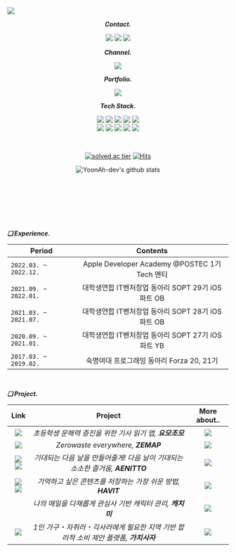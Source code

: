 <img src="https://capsule-render.vercel.app/api?type=waving&color=gradient&customColorList=0,2,3&height=200&section=header&text=YoonAh-dev&fontSize=50&animation=twinkling&fontAlign=80&fontAlignY=35" />

<div align="center"> 

_**Contact.**_<br>
 
 <a href="tlsdbsdk05250@gmail.com" target="_blank"><img src="https://img.shields.io/badge/Gmail-EA4335?style=flat-square&logo=gmail&logoColor=white"/></a>  <a href="https://www.instagram.com/yxxnaxxin/" target="_blank"><img src="https://img.shields.io/badge/Instagram-E4405F?style=flat-square&logo=instagram&logoColor=white"/></a> <a href="https://www.linkedin.com/in/yoonah-shin-957b08237/" target="_blank"><img src="https://img.shields.io/badge/Linkedin-0A66C2?style=flat-square&logo=linkedin&logoColor=white"/></a>

 
_**Channel.**_<br>
 
<a href="https://yoonah-dev.oopy.io/" target="_blank"><img src="https://img.shields.io/badge/DevBlog-000000?style=flat-square&logo=bloglovin&logoColor=white"/></a>
 
 _**Portfolio.**_<br>
 
 <a href="https://bit.ly/3pxS9vo" target="_blank"><img src="https://img.shields.io/badge/Portfolio-EA4AAA?style=flat-square&logo=github%20sponsors&logoColor=white"/></a>
 
  _**Tech Stack.**_<br>
 
 <img src="https://img.shields.io/badge/Swift-F05138?style=for-the-badge&logo=swift&logoColor=white">  <img src="https://img.shields.io/badge/Javascript-F7DF1E?style=for-the-badge&logo=javascript&logoColor=black"> <img src="https://img.shields.io/badge/Node.js-339933?style=for-the-badge&logo=node.js&logoColor=white"> <img src="https://img.shields.io/badge/C++-00599C?style=for-the-badge&logo=C%2B%2B&logoColor=white"> <img src="https://img.shields.io/badge/Unity-FFFFFF?style=for-the-badge&logo=unity&logoColor=black"> <br> <img src="https://img.shields.io/badge/Github Action-2088FF?style=for-the-badge&logo=github%20actions&logoColor=white"> <img src="https://img.shields.io/badge/Jenkins-D24939?style=for-the-badge&logo=jenkins&logoColor=white">
 <img src="https://img.shields.io/badge/Git-F05032?style=for-the-badge&logo=git&logoColor=white"> <img src="https://img.shields.io/badge/Figma-F24E1E?style=for-the-badge&logo=figma&logoColor=white"> <img src="https://img.shields.io/badge/Notion-000000?style=for-the-badge&logo=notion&logoColor=white">
 
 <br>
 
 [![solved.ac tier](http://mazassumnida.wtf/api/mini/generate_badge?boj=prism_900408)](https://solved.ac/prism_900408) [![Hits](https://hits.seeyoufarm.com/api/count/incr/badge.svg?url=https%3A%2F%2Fgithub.com%2FYoonAh-dev&count_bg=%23A670BE&title_bg=%23BEBCBC&icon=&icon_color=%23C2C2C2&title=hits&edge_flat=false)](https://hits.seeyoufarm.com)
 
 ![YoonAh-dev's github stats](https://github-readme-stats.vercel.app/api?username=YoonAh-dev&show_icons=true&count_private=true)
 
 </div>
 
 <br><br>
 ---
<br>
 
 _**❏ Experience.**_<br>
 
 | Period | Contents |
 |--|:--:|
 | `2022.03. ~ 2022.12.` | Apple Developer Academy @POSTEC 1기 Tech 멘티 |
 | `2021.09. ~ 2022.01.` | 대학생연합 IT벤처창업 동아리 SOPT 29기 iOS 파트 OB |
 | `2021.03. ~ 2021.07.` | 대학생연합 IT벤처창업 동아리 SOPT 28기 iOS 파트 OB |
 | `2020.09. ~ 2021.01.` | 대학생연합 IT벤처창업 동아리 SOPT 27기 iOS 파트 YB |
 | `2017.03. ~ 2019.02.` | 숙명여대 프로그래밍 동아리 Forza 20, 21기 |

 <br>
 
 _**❏ Project.**_<br>
 
| Link | Project | More about.. |
|:--:|:--:|:--:|
|<a href="https://github.com/DeveloperAcademy-POSTECH/MacC-Team-EarthValley80" target="_blank"><img src="https://img.shields.io/badge/Github-181717?style=flat-square&logo=github&logoColor=white"/></a>| _초등학생 문해력 증진을 위한 기사 읽기 앱, **요모조모**_ |  <a href="https://amenable-blinker-104.notion.site/ZEMAP-60b0d4986279463dabcb60fa62b06488" target="_blank"><img src="https://img.shields.io/badge/Notion-000000?style=flat-square&logo=notion&logoColor=white"/></a>  |
|<a href="https://github.com/DeveloperAcademy-POSTECH/MC3-Team4-DakeAndDevileCorps" target="_blank"><img src="https://img.shields.io/badge/Github-181717?style=flat-square&logo=github&logoColor=white"/></a>| _Zerowaste everywhere, **ZEMAP**_ |  <a href="https://www.notion.so/0d8e0289270c4e1eaebaef7d6a9f55ae" target="_blank"><img src="https://img.shields.io/badge/Notion-000000?style=flat-square&logo=notion&logoColor=white"/></a>  |
|<a href="https://apps.apple.com/us/app/%EC%95%A0%EB%8B%88%EB%98%90-aenitto/id1642486538?utm_source=appstore" target="_blank"><img src="https://img.shields.io/badge/App Store-0D96F6?style=flat-square&logo=app%20store&logoColor=white"/></a> <a href="https://github.com/DeveloperAcademy-POSTECH/MC2-Team5-Firefighter" target="_blank"><img src="https://img.shields.io/badge/Github-181717?style=flat-square&logo=github&logoColor=white"/></a>| _기대되는 다음 날을 만들어줄게! 다음 날이 기대되는 소소한 즐거움, **AENITTO**_ |  <a href="https://amenable-blinker-104.notion.site/Aenitto-ebe710955a954cb1b0ce30b69450a048" target="_blank"><img src="https://img.shields.io/badge/Notion-000000?style=flat-square&logo=notion&logoColor=white"/></a>  |
|<a href="https://apps.apple.com/kr/app/havit/id1607518014?l=en" target="_blank"><img src="https://img.shields.io/badge/App Store-0D96F6?style=flat-square&logo=app%20store&logoColor=white"/></a> <a href="https://github.com/TeamHavit/Havit-iOS" target="_blank"><img src="https://img.shields.io/badge/Github-181717?style=flat-square&logo=github&logoColor=white"/></a> | _기억하고 싶은 콘텐츠를 저장하는 가장 쉬운 방법, **HAVIT**_|  <a href="https://www.notion.so/HAVIT-1db4b24fb8844210a7cd8e0213a8d0cc" target="_blank"><img src="https://img.shields.io/badge/Notion-000000?style=flat-square&logo=notion&logoColor=white"/></a>  |
| | _나의 매일을 다채롭게 관심사 기반 캐릭터 관리, **캐치미**_  | <a href="https://amenable-blinker-104.notion.site/dcc2f14643e1430d8fbd4ff60729690b" target="_blank"><img src="https://img.shields.io/badge/Notion-000000?style=flat-square&logo=notion&logoColor=white"/></a>  |
|<a href="https://apps.apple.com/kr/app/가치사자/id1620383583" target="_blank"><img src="https://img.shields.io/badge/App Store-0D96F6?style=flat-square&logo=app%20store&logoColor=white"/></a>| _1인 가구・자취러・긱사러에게 필요한 지역 기반 합리적 소비 제안 플랫폼, **가치사자**_ | <a href="https://amenable-blinker-104.notion.site/0cab80da5b1d4ac4a8ffadef33443140" target="_blank"><img src="https://img.shields.io/badge/Notion-000000?style=flat-square&logo=notion&logoColor=white"/></a>  |

<br>
 
